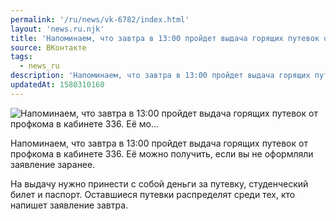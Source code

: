 ```yaml
---
permalink: '/ru/news/vk-6782/index.html'
layout: 'news.ru.njk'
title: 'Напоминаем, что завтра в 13:00 пройдет выдача горящих путевок от профкома в кабинете 336. Её мо…'
source: ВКонтакте
tags:
  - news_ru
description: 'Напоминаем, что завтра в 13:00 пройдет выдача горящих путевок от профкома в кабинете 336. Её мо…'
updatedAt: 1580310160
---
```

![Напоминаем, что завтра в 13:00 пройдет выдача горящих путевок от профкома в кабинете 336. Её мо…](https://sun9-36.userapi.com/impg/c855324/v855324997/1df0ba/h30UIurIY7g.jpg?size=1280x853&quality=96&sign=e99acd0a55f64a665d2745c4d708c9f5&c_uniq_tag=3yXwrU9Ztbwh-WsSsLq313KP9aJiC1pAUkY6RfzJ6T4&type=album)

Напоминаем, что завтра в 13:00 пройдет выдача горящих путевок от профкома в кабинете 336. Её можно получить, если вы не оформляли заявление заранее.

На выдачу нужно принести с собой деньги за путевку, студенческий билет и паспорт. Оставшиеся путевки распределят среди тех, кто напишет заявление завтра.
